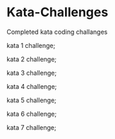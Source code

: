 # Kata-Challenges

Completed kata coding challanges 

kata 1 challenge;
    
kata 2 challenge;

kata 3 challenge;

kata 4 challenge;

kata 5 challenge;

kata 6 challenge;

kata 7 challenge;
